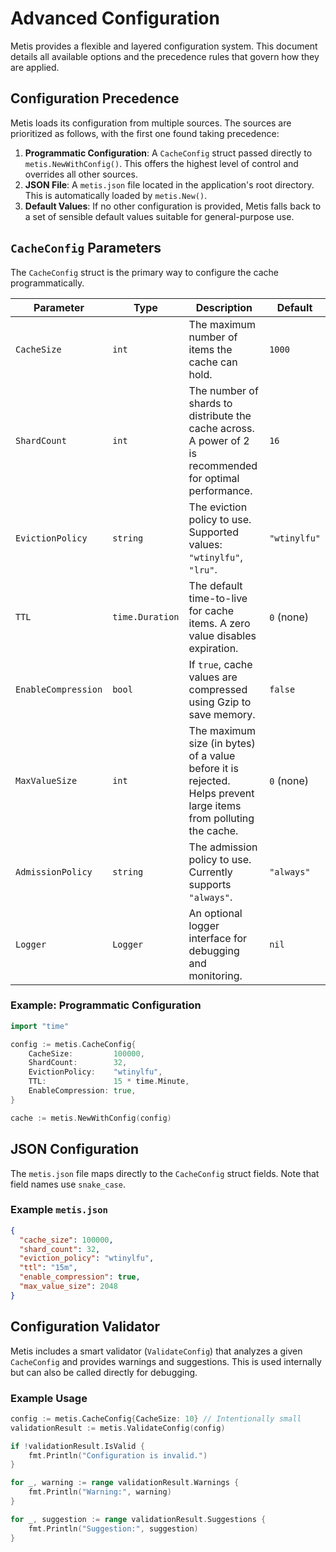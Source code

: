 # Advanced Configuration

Metis provides a flexible and layered configuration system. This document details all available options and the precedence rules that govern how they are applied.

## Configuration Precedence

Metis loads its configuration from multiple sources. The sources are prioritized as follows, with the first one found taking precedence:

1.  **Programmatic Configuration**: A `CacheConfig` struct passed directly to `metis.NewWithConfig()`. This offers the highest level of control and overrides all other sources.
2.  **JSON File**: A `metis.json` file located in the application's root directory. This is automatically loaded by `metis.New()`.
3.  **Default Values**: If no other configuration is provided, Metis falls back to a set of sensible default values suitable for general-purpose use.

## `CacheConfig` Parameters

The `CacheConfig` struct is the primary way to configure the cache programmatically.

| Parameter           | Type          | Description                                                                                                | Default      |
| ------------------- | ------------- | ---------------------------------------------------------------------------------------------------------- | ------------ |
| `CacheSize`         | `int`         | The maximum number of items the cache can hold.                                                            | `1000`       |
| `ShardCount`        | `int`         | The number of shards to distribute the cache across. A power of 2 is recommended for optimal performance.  | `16`         |
| `EvictionPolicy`    | `string`      | The eviction policy to use. Supported values: `"wtinylfu"`, `"lru"`.                                       | `"wtinylfu"` |
| `TTL`               | `time.Duration` | The default time-to-live for cache items. A zero value disables expiration.                                | `0` (none)   |
| `EnableCompression` | `bool`        | If `true`, cache values are compressed using Gzip to save memory.                                          | `false`      |
| `MaxValueSize`      | `int`         | The maximum size (in bytes) of a value before it is rejected. Helps prevent large items from polluting the cache. | `0` (none)   |
| `AdmissionPolicy`   | `string`      | The admission policy to use. Currently supports `"always"`.                                                | `"always"`   |
| `Logger`            | `Logger`      | An optional logger interface for debugging and monitoring.                                                 | `nil`        |

### Example: Programmatic Configuration

```go
import "time"

config := metis.CacheConfig{
    CacheSize:         100000,
    ShardCount:        32,
    EvictionPolicy:    "wtinylfu",
    TTL:               15 * time.Minute,
    EnableCompression: true,
}

cache := metis.NewWithConfig(config)
```

## JSON Configuration

The `metis.json` file maps directly to the `CacheConfig` struct fields. Note that field names use `snake_case`.

### Example `metis.json`

```json
{
  "cache_size": 100000,
  "shard_count": 32,
  "eviction_policy": "wtinylfu",
  "ttl": "15m",
  "enable_compression": true,
  "max_value_size": 2048
}
```

## Configuration Validator

Metis includes a smart validator (`ValidateConfig`) that analyzes a given `CacheConfig` and provides warnings and suggestions. This is used internally but can also be called directly for debugging.

### Example Usage

```go
config := metis.CacheConfig{CacheSize: 10} // Intentionally small
validationResult := metis.ValidateConfig(config)

if !validationResult.IsValid {
    fmt.Println("Configuration is invalid.")
}

for _, warning := range validationResult.Warnings {
    fmt.Println("Warning:", warning)
}

for _, suggestion := range validationResult.Suggestions {
    fmt.Println("Suggestion:", suggestion)
}
```
